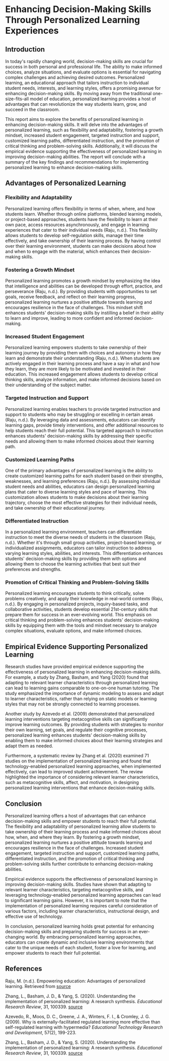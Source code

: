 # Enhancing Decision-Making Skills Through Personalized Learning Experiences

## Introduction

In today's rapidly changing world, decision-making skills are crucial for success in both personal and professional life. The ability to make informed choices, analyze situations, and evaluate options is essential for navigating complex challenges and achieving desired outcomes. Personalized learning, an educational approach that tailors instruction to individual student needs, interests, and learning styles, offers a promising avenue for enhancing decision-making skills. By moving away from the traditional one-size-fits-all model of education, personalized learning provides a host of advantages that can revolutionize the way students learn, grow, and succeed in the classroom.

This report aims to explore the benefits of personalized learning in enhancing decision-making skills. It will delve into the advantages of personalized learning, such as flexibility and adaptability, fostering a growth mindset, increased student engagement, targeted instruction and support, customized learning paths, differentiated instruction, and the promotion of critical thinking and problem-solving skills. Additionally, it will discuss the empirical evidence supporting the effectiveness of personalized learning in improving decision-making abilities. The report will conclude with a summary of the key findings and recommendations for implementing personalized learning to enhance decision-making skills.

## Advantages of Personalized Learning

### Flexibility and Adaptability

Personalized learning offers flexibility in terms of when, where, and how students learn. Whether through online platforms, blended learning models, or project-based approaches, students have the flexibility to learn at their own pace, access resources asynchronously, and engage in learning experiences that cater to their individual needs (Raju, n.d.). This flexibility allows students to develop self-regulation skills, manage their time effectively, and take ownership of their learning process. By having control over their learning environment, students can make decisions about how and when to engage with the material, which enhances their decision-making skills.

### Fostering a Growth Mindset

Personalized learning promotes a growth mindset by emphasizing the idea that intelligence and abilities can be developed through effort, practice, and perseverance (Raju, n.d.). By providing students with opportunities to set goals, receive feedback, and reflect on their learning progress, personalized learning nurtures a positive attitude towards learning and encourages resilience in the face of challenges. This mindset shift enhances students' decision-making skills by instilling a belief in their ability to learn and improve, leading to more confident and informed decision-making.

### Increased Student Engagement

Personalized learning empowers students to take ownership of their learning journey by providing them with choices and autonomy in how they learn and demonstrate their understanding (Raju, n.d.). When students are actively engaged in their learning process and have a say in what and how they learn, they are more likely to be motivated and invested in their education. This increased engagement allows students to develop critical thinking skills, analyze information, and make informed decisions based on their understanding of the subject matter.

### Targeted Instruction and Support

Personalized learning enables teachers to provide targeted instruction and support to students who may be struggling or excelling in certain areas (Raju, n.d.). By leveraging data and assessments, educators can identify learning gaps, provide timely interventions, and offer additional resources to help students reach their full potential. This targeted approach to instruction enhances students' decision-making skills by addressing their specific needs and allowing them to make informed choices about their learning path.

### Customized Learning Paths

One of the primary advantages of personalized learning is the ability to create customized learning paths for each student based on their strengths, weaknesses, and learning preferences (Raju, n.d.). By assessing individual student needs and abilities, educators can design personalized learning plans that cater to diverse learning styles and pace of learning. This customization allows students to make decisions about their learning trajectory, choose the most effective strategies for their individual needs, and take ownership of their educational journey.

### Differentiated Instruction

In a personalized learning environment, teachers can differentiate instruction to meet the diverse needs of students in the classroom (Raju, n.d.). Whether it's through small group activities, project-based learning, or individualized assignments, educators can tailor instruction to address varying learning styles, abilities, and interests. This differentiation enhances students' decision-making skills by providing them with options and allowing them to choose the learning activities that best suit their preferences and strengths.

### Promotion of Critical Thinking and Problem-Solving Skills

Personalized learning encourages students to think critically, solve problems creatively, and apply their knowledge in real-world contexts (Raju, n.d.). By engaging in personalized projects, inquiry-based tasks, and collaborative activities, students develop essential 21st-century skills that prepare them for success in an ever-evolving world. This emphasis on critical thinking and problem-solving enhances students' decision-making skills by equipping them with the tools and mindset necessary to analyze complex situations, evaluate options, and make informed choices.

## Empirical Evidence Supporting Personalized Learning

Research studies have provided empirical evidence supporting the effectiveness of personalized learning in enhancing decision-making skills. For example, a study by Zhang, Basham, and Yang (2020) found that adapting to relevant learner characteristics through personalized learning can lead to learning gains comparable to one-on-one human tutoring. The study emphasized the importance of dynamic modeling to assess and adapt to learner characteristics, rather than relying on static models or learning styles that may not be strongly connected to learning processes.

Another study by Azevedo et al. (2009) demonstrated that personalized learning interventions targeting metacognitive skills can significantly improve learning outcomes. By providing students with strategies to monitor their own learning, set goals, and regulate their cognitive processes, personalized learning enhances students' decision-making skills by enabling them to make informed choices about their learning strategies and adapt them as needed.

Furthermore, a systematic review by Zhang et al. (2020) examined 71 studies on the implementation of personalized learning and found that technology-enabled personalized learning approaches, when implemented effectively, can lead to improved student achievement. The review highlighted the importance of considering relevant learner characteristics, such as metacognitive skills, affect, and motivation, in designing personalized learning interventions that enhance decision-making skills.

## Conclusion

Personalized learning offers a host of advantages that can enhance decision-making skills and empower students to reach their full potential. The flexibility and adaptability of personalized learning allow students to take ownership of their learning process and make informed choices about how, when, and where they learn. By fostering a growth mindset, personalized learning nurtures a positive attitude towards learning and encourages resilience in the face of challenges. Increased student engagement, targeted instruction and support, customized learning paths, differentiated instruction, and the promotion of critical thinking and problem-solving skills further contribute to enhancing decision-making abilities.

Empirical evidence supports the effectiveness of personalized learning in improving decision-making skills. Studies have shown that adapting to relevant learner characteristics, targeting metacognitive skills, and leveraging technology-enabled personalized learning approaches can lead to significant learning gains. However, it is important to note that the implementation of personalized learning requires careful consideration of various factors, including learner characteristics, instructional design, and effective use of technology.

In conclusion, personalized learning holds great potential for enhancing decision-making skills and preparing students for success in an ever-changing world. By embracing personalized learning approaches, educators can create dynamic and inclusive learning environments that cater to the unique needs of each student, foster a love for learning, and empower students to reach their full potential.

## References

Raju, M. (n.d.). Empowering education: Advantages of personalized learning. Retrieved from [source](https://www.linkedin.com/pulse/empowering-education-advantages-personalized-learning-morri-raju-zixif)

Zhang, L., Basham, J. D., & Yang, S. (2020). Understanding the implementation of personalized learning: A research synthesis. *Educational Research Review*, 31, 100339. [source](https://www.sciencedirect.com/science/article/pii/S1747938X19306487)

Azevedo, R., Moos, D. C., Greene, J. A., Winters, F. I., & Cromley, J. G. (2009). Why is externally-facilitated regulated learning more effective than self-regulated learning with hypermedia? *Educational Technology Research and Development*, 57(2), 199-223.

Zhang, L., Basham, J. D., & Yang, S. (2020). Understanding the implementation of personalized learning: A research synthesis. *Educational Research Review*, 31, 100339. [source](https://www.sciencedirect.com/science/article/pii/S1747938X19306487)